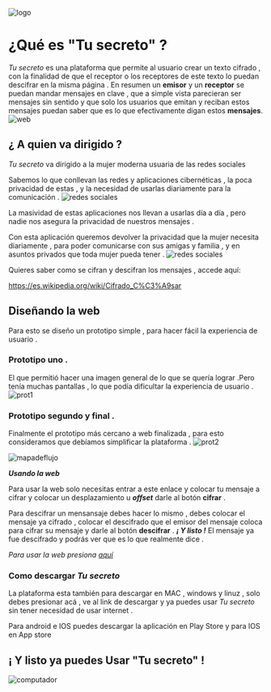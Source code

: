 ![logo](https://img.fenixzone.net/i/PZF56Lk.png)


# ¿Qué es "Tu secreto" ?


*Tu secreto* es una plataforma que permite al usuario crear un texto cifrado , con la finalidad de que el receptor o los receptores de este texto lo puedan descifrar en la misma página . En resumen un **emisor** y un **receptor** se puedan mandar mensajes en clave , que a simple vista parecieran ser mensajes sin sentido y que solo los usuarios que emitan y reciban estos mensajes puedan saber que es lo que efectivamente digan estos **mensajes**.
![web](https://img.fenixzone.net/i/CquP7Rt.png)

## ¿ A quien va dirigido ?

*Tu secreto* va dirigido a la mujer moderna usuaria de las redes sociales 



Sabemos lo que conllevan las redes y aplicaciones cibernéticas , la poca privacidad de estas , y la necesidad de usarlas diariamente para la comunicación . 
![redes sociales](https://elandroidelibre.elespanol.com/wp-content/uploads/2018/03/Redes-sociales-cara-triste.jpg)

La masividad de estas aplicaciones nos llevan a usarlas día a día , pero nadie nos asegura la privacidad de nuestros mensajes .

Con esta aplicación queremos devolver la privacidad que la mujer necesita diariamente , para poder comunicarse con sus amigas y familia , y en asuntos privados que toda mujer pueda tener .
![redes sociales](https://media.kasperskydaily.com/wp-content/uploads/sites/87/2016/02/05200912/social-noise-featured.jpg)

Quieres saber como se cifran y descifran los mensajes , accede aquí:

 <https://es.wikipedia.org/wiki/Cifrado_C%C3%A9sar>

## Diseñando la web
Para esto se diseño un prototipo simple , para hacer fácil la experiencia de usuario .

### Prototipo uno . 
El que permitió hacer una imagen general de lo que se quería lograr .Pero tenía muchas pantallas , lo que podía dificultar la experiencia de usuario .
![prot1](https://img.fenixzone.net/i/S8lF79y.jpeg?fbclid=IwAR2vXD7yeZDNnEKr9LNPTYATsHqzqSvYcZQctgAwU0kvmy1kqMQ0s1xR1LA)

### Prototipo segundo y final .

Finalmente el prototipo más cercano a web finalizada , para esto consideramos que debíamos simplificar la plataforma .
![prot2](https://img.fenixzone.net/i/iPCZO0X.jpeg?fbclid=IwAR0RrkA4Bf6Tfm5sATvH_bmEKE5pxFy8UMT3nG2SjvnSJI2XdPHxdI-Qef0)

![mapadeflujo](https://img.fenixzone.net/i/mOC9hN7.jpeg)



 ***Usando la web***

Para usar la web solo necesitas entrar a este enlace y colocar tu mensaje a cifrar y colocar un desplazamiento u ***offset*** darle al botón **cifrar** .

Para descifrar un mensansaje debes hacer lo mismo , debes colocar el mensaje ya cifrado , colocar el descifrado que el emisor del mensaje coloca para cifrar su mensaje y darle al botón **descifrar** .  ***¡ Y listo !*** El mensaje ya fue descifrado y podrás ver que es lo que realmente dice . 

*Para usar la web presiona [aquí](https://luisaromero.github.io/SCL009-Cipher/src/index.html)*

### Como descargar *Tu secreto*

La plataforma esta también para descargar en MAC , windows y linuz , solo debes presionar acá , ve al link de descargar y ya puedes usar *Tu secreto* sin tener necesidad de usar internet .

Para android e IOS puedes descargar la aplicación en Play Store y para IOS en App store

 ## ¡ Y listo ya puedes Usar "Tu secreto" !
 ![computador](https://soyemprendedor.co/wp-content/uploads/2016/08/trabajar-casa-computador-mujer.jpg)

